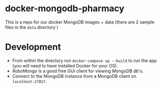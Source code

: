 # docker-mongodb-pharmacy

This is a repo for our docker MongoDB images + data (there are 2 sample files in the `data` directory )

# Development

* From within the directory run `docker-compose up --build` to run the app (you will need to have installed Docker for your OS).
* RoboMongo is a good free GUI client for viewing MongoDB db's.
* Connect to the MongoDB instance from a MongoDB client on `localhost:27017`.
